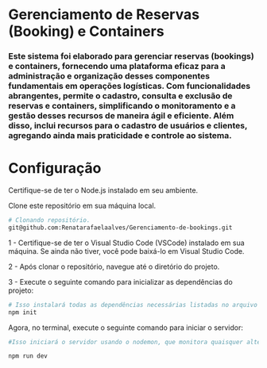 # Gerenciamento de Reservas (Booking) e Containers

### Este sistema foi elaborado para gerenciar reservas (bookings) e containers, fornecendo uma plataforma eficaz para a administração e organização desses componentes fundamentais em operações logísticas. Com funcionalidades abrangentes, permite o cadastro, consulta e exclusão de reservas e containers, simplificando o monitoramento e a gestão desses recursos de maneira ágil e eficiente. Além disso, inclui recursos para o cadastro de usuários e clientes, agregando ainda mais praticidade e controle ao sistema.

# Configuração
Certifique-se de ter o Node.js instalado em seu ambiente.

Clone este repositório em sua máquina local.

```bash
# Clonando repositório.
git@github.com:Renatarafaelaalves/Gerenciamento-de-bookings.git

```
1 - Certifique-se de ter o Visual Studio Code (VSCode) instalado em sua máquina. Se ainda não tiver, você pode baixá-lo em Visual Studio Code.

2 - Após clonar o repositório, navegue até o diretório do projeto.

3 - Execute o seguinte comando para inicializar as dependências do projeto:

```bash
# Isso instalará todas as dependências necessárias listadas no arquivo package.json.
npm init
```
Agora, no terminal, execute o seguinte comando para iniciar o servidor:

```bash
#Isso iniciará o servidor usando o nodemon, que monitora quaisquer alterações nos arquivos do projeto e reinicia automaticamente o servidor quando necessário.

npm run dev
```